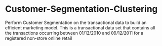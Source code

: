 # Customer-Segmentation-Clustering
Perform Customer Segmentation on the transactional data to build an efficient marketing model. This is a transactional data set that contains all the transactions occurring between 01/12/2010 and 09/12/2011 for a registered non-store online retail
